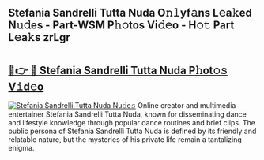 ## Stefania Sandrelli Tutta Nuda O𝚗𝚕yf𝚊ns L𝚎a𝚔ed N𝚞𝚍es - Part-WSM P𝚑𝚘tos Vi𝚍𝚎o - H𝚘𝚝 Part L𝚎a𝚔s zrLgr

# <h2><a href="http://kf6bfa7.oniu.top/?m=Stefania+Sandrelli+Tutta+Nuda">🔗👉 🔴 Stefania Sandrelli Tutta Nuda P𝚑ot𝚘𝚜 V𝚒d𝚎o</a></h2>

[![Stefania Sandrelli Tutta Nuda Nu𝚍e𝚜](https://i.imgur.com/0qMVB7G.gif)](http://kf6bfa7.oniu.top/?m=Stefania+Sandrelli+Tutta+Nuda)
Online creator and multimedia entertainer Stefania Sandrelli Tutta Nuda, known for disseminating dance and lifestyle knowledge through popular dance routines and brief clips. The public persona of Stefania Sandrelli Tutta Nuda is defined by its friendly and relatable nature, but the mysteries of his private life remain a tantalizing enigma.  
